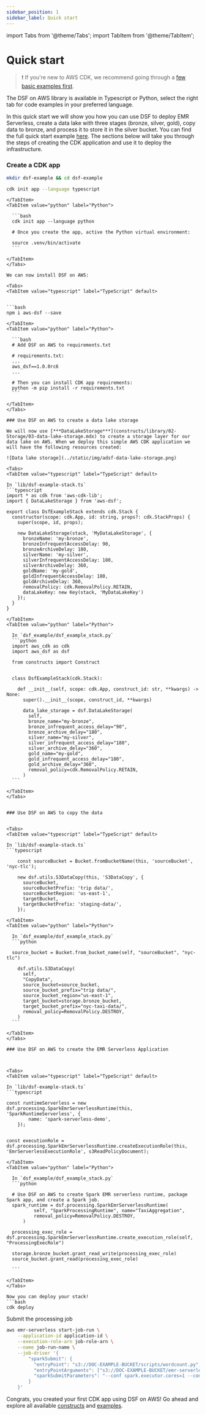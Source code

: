 ```yaml
---
sidebar_position: 1
sidebar_label: Quick start
---
```

import Tabs from '@theme/Tabs';
import TabItem from '@theme/TabItem';


# Quick start

> :heavy_exclamation_mark: If you're new to AWS CDK, we recommend going through a [few basic examples first](https://docs.aws.amazon.com/cdk/v2/guide/getting_started.html).

The DSF on AWS library is available in Typescript or Python, select the right tab for code examples in your preferred language.

In this quick start we will show you how you can use DSF to deploy EMR Serverless, create a data lake with three stages (bronze, silver, gold), copy data to bronze, and process it to store it in the silver bucket. You can find the full quick start example [here](https://github.com/awslabs/data-solutions-framework-on-aws/tree/main/examples/dsf-quickstart). The sections below will take you through the steps of creating the CDK application and use it to deploy the infrastructure. 

### Create a CDK app
```bash
mkdir dsf-example && cd dsf-example
```

<Tabs>
  <TabItem value="typescript" label="TypeScript" default>
  

  ```bash
  cdk init app --language typescript
  ```
  
  ```mdx-code-block
  </TabItem>
  <TabItem value="python" label="Python">

    ```bash
    cdk init app --language python
    
    # Once you create the app, active the Python virtual environment:

    source .venv/bin/activate
    ```
    
  </TabItem>
</Tabs>

We can now install DSF on AWS:

<Tabs>
  <TabItem value="typescript" label="TypeScript" default>
  

  ```bash
  npm i aws-dsf --save
  ```
  
  ```mdx-code-block
  </TabItem>
  <TabItem value="python" label="Python">

    ```bash
    # Add DSF on AWS to requirements.txt
    
    # requirements.txt:
    ...
    aws_dsf==1.0.0rc6
    ...

    # Then you can install CDK app requirements:
    python -m pip install -r requirements.txt
    ```
    
  </TabItem>
</Tabs>

### Use DSF on AWS to create a data lake storage

We will now use [***DataLakeStorage***](constructs/library/02-Storage/03-data-lake-storage.mdx) to create a storage layer for our data lake on AWS. When we deploy this simple AWS CDK application we will have the following resources created:

![Data lake storage](../static/img/adsf-data-lake-storage.png)

<Tabs>
  <TabItem value="typescript" label="TypeScript" default>
  
  In `lib/dsf-example-stack.ts`
  ```typescript
  import * as cdk from 'aws-cdk-lib';
  import { DataLakeStorage } from 'aws-dsf';

  export class DsfExampleStack extends cdk.Stack {
    constructor(scope: cdk.App, id: string, props?: cdk.StackProps) {
      super(scope, id, props);

      new DataLakeStorage(stack, 'MyDataLakeStorage', {
        bronzeName: 'my-bronze',
        bronzeInfrequentAccessDelay: 90,
        bronzeArchiveDelay: 180,
        silverName: 'my-silver',
        silverInfrequentAccessDelay: 180,
        silverArchiveDelay: 360,
        goldName: 'my-gold',
        goldInfrequentAccessDelay: 180,
        goldArchiveDelay: 360,
        removalPolicy: cdk.RemovalPolicy.RETAIN,
        dataLakeKey: new Key(stack, 'MyDataLakeKey')
      });
    }
  }

  ```
  
  ```mdx-code-block
  </TabItem>
  <TabItem value="python" label="Python">

    In `dsf_example/dsf_example_stack.py`
    ```python
    import aws_cdk as cdk
    import aws_dsf as dsf

    from constructs import Construct


    class DsfExampleStack(cdk.Stack):

      def __init__(self, scope: cdk.App, construct_id: str, **kwargs) -> None:
        super().__init__(scope, construct_id, **kwargs)

        data_lake_storage = dsf.DataLakeStorage(
          self,
          bronze_name="my-bronze",
          bronze_infrequent_access_delay="90",
          bronze_archive_delay="180",
          silver_name="my-silver",
          silver_infrequent_access_delay="180",
          silver_archive_delay="360",
          gold_name="my-gold",
          gold_infrequent_access_delay="180",
          gold_archive_delay="360",
          removal_policy=cdk.RemovalPolicy.RETAIN,
        )
    ```
    
  </TabItem>
</Tabs>


### Use DSF on AWS to copy the data


<Tabs>
  <TabItem value="typescript" label="TypeScript" default>
  
  In `lib/dsf-example-stack.ts`
  ```typescript

      const sourceBucket = Bucket.fromBucketName(this, 'sourceBucket', 'nyc-tlc');

      new dsf.utils.S3DataCopy(this, 'S3DataCopy', {
        sourceBucket,
        sourceBucketPrefix: 'trip data/',
        sourceBucketRegion: 'us-east-1',
        targetBucket,
        targetBucketPrefix: 'staging-data/',
      });

  ```
  
  ```mdx-code-block
  </TabItem>
  <TabItem value="python" label="Python">

    In `dsf_example/dsf_example_stack.py`
    ```python

    source_bucket = Bucket.from_bucket_name(self, "sourceBucket", "nyc-tlc")

      dsf.utils.S3DataCopy(
        self,
        "CopyData",
        source_bucket=source_bucket,
        source_bucket_prefix="trip data/",
        source_bucket_region="us-east-1",
        target_bucket=storage.bronze_bucket,
        target_bucket_prefix="nyc-taxi-data/",
        removal_policy=RemovalPolicy.DESTROY,
      )
    ```
    
  </TabItem>
</Tabs>

### Use DSF on AWS to create the EMR Serverless Application



<Tabs>
  <TabItem value="typescript" label="TypeScript" default>
  
  In `lib/dsf-example-stack.ts`
  ```typescript

  const runtimeServerless = new dsf.processing.SparkEmrServerlessRuntime(this, 'SparkRuntimeServerless', {
          name: 'spark-serverless-demo',
      });


  const executionRole = dsf.processing.SparkEmrServerlessRuntime.createExecutionRole(this, 'EmrServerlessExecutionRole', s3ReadPolicyDocument);
  
  ```
  
  ```mdx-code-block
  </TabItem>
  <TabItem value="python" label="Python">

    In `dsf_example/dsf_example_stack.py`
    ```python

    # Use DSF on AWS to create Spark EMR serverless runtime, package Spark app, and create a Spark job.
    spark_runtime = dsf.processing.SparkEmrServerlessRuntime(
            self, "SparkProcessingRuntime", name="TaxiAggregation",
            removal_policy=RemovalPolicy.DESTROY,
        )

    processing_exec_role = dsf.processing.SparkEmrServerlessRuntime.create_execution_role(self, "ProcessingExecRole")

    storage.bronze_bucket.grant_read_write(processing_exec_role)
    source_bucket.grant_read(processing_exec_role)

    ```
    
  </TabItem>
</Tabs>

Now you can deploy your stack!
```bash
cdk deploy
```

Submit the processing job
```bash
aws emr-serverless start-job-run \
    --application-id application-id \
    --execution-role-arn job-role-arn \
    --name job-run-name \
    --job-driver '{
        "sparkSubmit": {
          "entryPoint": "s3://DOC-EXAMPLE-BUCKET/scripts/wordcount.py",
          "entryPointArguments": ["s3://DOC-EXAMPLE-BUCKET/emr-serverless-spark/output"],
          "sparkSubmitParameters": "--conf spark.executor.cores=1 --conf spark.executor.memory=4g --conf spark.driver.cores=1 --conf spark.driver.memory=4g --conf spark.executor.instances=1"
        }
    }'
```

Congrats, you created your first CDK app using DSF on AWS! Go ahead and explore all available [constructs](category/constructs) and [examples](category/examples).

